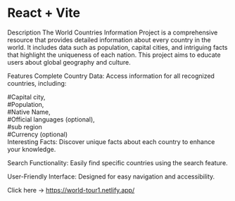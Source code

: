 # React + Vite
Description
The World Countries Information Project is a comprehensive resource that provides detailed information about every country in the world. It includes data such as population, capital cities, and intriguing facts that highlight the uniqueness of each nation. This project aims to educate users about global geography and culture.

Features
Complete Country Data: Access information for all recognized countries, including:

#Capital city,                                                                                                                                                                                                         
#Population,                                                                                                                                                                                                     
#Native Name,                                                                                                                                                                                                          
#Official languages (optional),                                                                                                                                                                                        
#sub region                        
#Currency (optional)                                                           
Interesting Facts: Discover unique facts about each country to enhance your knowledge.

Search Functionality: Easily find specific countries using the search feature.

User-Friendly Interface: Designed for easy navigation and accessibility.

Click here -> https://world-tour1.netlify.app/

